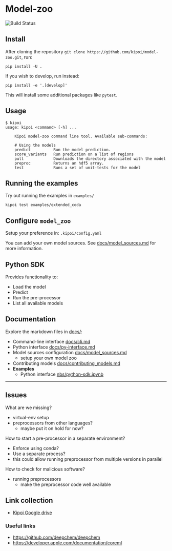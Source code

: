 # Model-zoo

![Build Status](https://circleci.com/gh/kipoi/kipoi/tree/master.svg?style=shield)
<!-- ![Build Status](https://api.travis-ci.com/kipoi/kipoi.svg?token=EQhjUezyCnoyp9tzNxc3&branch=master) -->

## Install

After cloning the repository `git clone https://github.com/kipoi/model-zoo.git`, run:

```
pip install -U .
```

If you wish to develop, run instead:

```
pip install -e '.[develop]'
```

This will install some additional packages like `pytest`.

## Usage


```
$ kipoi
usage: kipoi <command> [-h] ...

    Kipoi model-zoo command line tool. Available sub-commands:

    # Using the models
    predict          Run the model prediction.
    score_variants   Run prediction on a list of regions
    pull             Downloads the directory associated with the model
    preproc          Returns an hdf5 array.
    test             Runs a set of unit-tests for the model
```

## Running the examples

Try out running the examples in `examples/`

```
kipoi test examples/extended_coda
```

## Configure `model_zoo`

Setup your preference in: `.kipoi/config.yaml`

You can add your own model sources. See [docs/model_sources.md](docs/model_sources.md) for more information.

## Python SDK

Provides functionality to:
- Load the model
- Predict
- Run the pre-processor
- List all available models

## Documentation

Explore the markdown files in [docs/](docs/):
- Command-line interface [docs/cli.md](docs/cli.md)
- Python interface [docs/py-interface.md](docs/py-interface.md)
- Model sources configuration [docs/model_sources.md](docs/model_sources.md)
  - setup your own model zoo
- Contributing models [docs/contributing_models.md](docs/contributing_models.md)
- **Examples**
  - Python interface [nbs/python-sdk.ipynb](nbs/python-sdk.ipynb)


---------------------------------------------------------------

## Issues

What are we missing?
- virtual-env setup
- preprocessors from other languages?
  - maybe put it on hold for now?
  
How to start a pre-processor in a separate environment?
- Enforce using conda?
- Use a separate process?
- this could allow running preprocessor from multiple versions in parallel

How to check for malicious software?
  - running preprocessors
    - make the preprocessor code well available

## Link collection

- [Kipoi Google drive](https://drive.google.com/drive/folders/0B9fJIVHGqt20b05GMzBZUVQzRVU)


### Useful links

- https://github.com/deepchem/deepchem
- https://developer.apple.com/documentation/coreml
